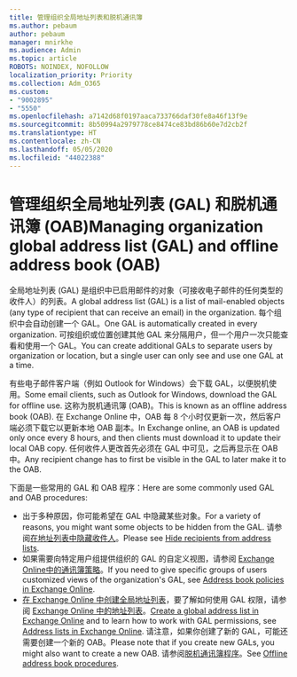 ```yaml
---
title: 管理组织全局地址列表和脱机通讯簿
ms.author: pebaum
author: pebaum
manager: mnirkhe
ms.audience: Admin
ms.topic: article
ROBOTS: NOINDEX, NOFOLLOW
localization_priority: Priority
ms.collection: Adm_O365
ms.custom:
- "9002895"
- "5550"
ms.openlocfilehash: a7142d68f0197aaca733766daf30fe8a46f13f9e
ms.sourcegitcommit: 8b50994a2979778ce8474ce83bd86b60e7d2cb2f
ms.translationtype: HT
ms.contentlocale: zh-CN
ms.lasthandoff: 05/05/2020
ms.locfileid: "44022388"
---
```

# <a name="managing-organization-global-address-list-gal-and-offline-address-book-oab"></a><span data-ttu-id="8dddd-102">管理组织全局地址列表 (GAL) 和脱机通讯簿 (OAB)</span><span class="sxs-lookup"><span data-stu-id="8dddd-102">Managing organization global address list (GAL) and offline address book (OAB)</span></span>

<span data-ttu-id="8dddd-103">全局地址列表 (GAL) 是组织中已启用邮件的对象（可接收电子邮件的任何类型的收件人）的列表。</span><span class="sxs-lookup"><span data-stu-id="8dddd-103">A global address list (GAL) is a list of mail-enabled objects (any type of recipient that can receive an email) in the organization.</span></span> <span data-ttu-id="8dddd-104">每个组织中会自动创建一个 GAL。</span><span class="sxs-lookup"><span data-stu-id="8dddd-104">One GAL is automatically created in every organization.</span></span> <span data-ttu-id="8dddd-105">可按组织或位置创建其他 GAL 来分隔用户，但一个用户一次只能查看和使用一个 GAL。</span><span class="sxs-lookup"><span data-stu-id="8dddd-105">You can create additional GALs to separate users by organization or location, but a single user can only see and use one GAL at a time.</span></span>

<span data-ttu-id="8dddd-106">有些电子邮件客户端（例如 Outlook for Windows）会下载 GAL，以便脱机使用。</span><span class="sxs-lookup"><span data-stu-id="8dddd-106">Some email clients, such as Outlook for Windows, download the GAL for offline use.</span></span> <span data-ttu-id="8dddd-107">这称为脱机通讯簿 (OAB)。</span><span class="sxs-lookup"><span data-stu-id="8dddd-107">This is known as an offline address book (OAB).</span></span> <span data-ttu-id="8dddd-108">在 Exchange Online 中，OAB 每 8 个小时仅更新一次，然后客户端必须下载它以更新本地 OAB 副本。</span><span class="sxs-lookup"><span data-stu-id="8dddd-108">In Exchange online, an OAB is updated only once every 8 hours, and then clients must download it to update their local OAB copy.</span></span> <span data-ttu-id="8dddd-109">任何收件人更改首先必须在 GAL 中可见，之后再显示在 OAB 中。</span><span class="sxs-lookup"><span data-stu-id="8dddd-109">Any recipient change has to first be visible in the GAL to later make it to the OAB.</span></span>

<span data-ttu-id="8dddd-110">下面是一些常用的 GAL 和 OAB 程序：</span><span class="sxs-lookup"><span data-stu-id="8dddd-110">Here are some commonly used GAL and OAB procedures:</span></span>

- <span data-ttu-id="8dddd-111">出于多种原因，你可能希望在 GAL 中隐藏某些对象。</span><span class="sxs-lookup"><span data-stu-id="8dddd-111">For a variety of reasons, you might want some objects to be hidden from the GAL.</span></span> <span data-ttu-id="8dddd-112">请参阅[在地址列表中隐藏收件人](https://docs.microsoft.com/exchange/address-books/address-lists/manage-address-lists#hide-recipients-from-address-lists)。</span><span class="sxs-lookup"><span data-stu-id="8dddd-112">Please see [Hide recipients from address lists](https://docs.microsoft.com/exchange/address-books/address-lists/manage-address-lists#hide-recipients-from-address-lists).</span></span>
- <span data-ttu-id="8dddd-113">如果需要向特定用户组提供组织的 GAL 的自定义视图，请参阅 [Exchange Online中的通讯簿策略](https://docs.microsoft.com/exchange/address-books/address-book-policies/address-book-policies)。</span><span class="sxs-lookup"><span data-stu-id="8dddd-113">If you need to give specific groups of users customized views of the organization's GAL, see [Address book policies in Exchange Online](https://docs.microsoft.com/exchange/address-books/address-book-policies/address-book-policies).</span></span>
- <span data-ttu-id="8dddd-114">[在 Exchange Online 中创建全局地址列表](https://docs.microsoft.com/exchange/address-books/address-lists/create-global-address-list)，要了解如何使用 GAL 权限，请参阅 [Exchange Online 中的地址列表](https://docs.microsoft.com/exchange/address-books/address-lists/address-lists)。</span><span class="sxs-lookup"><span data-stu-id="8dddd-114">[Create a global address list in Exchange Online](https://docs.microsoft.com/exchange/address-books/address-lists/create-global-address-list) and to learn how to work with GAL permissions, see [Address lists in Exchange Online](https://docs.microsoft.com/exchange/address-books/address-lists/address-lists).</span></span> <span data-ttu-id="8dddd-115">请注意，如果你创建了新的 GAL，可能还需要创建一个新的 OAB。</span><span class="sxs-lookup"><span data-stu-id="8dddd-115">Please note that if you create new GALs, you might also want to create a new OAB.</span></span> <span data-ttu-id="8dddd-116">请参阅[脱机通讯簿程序](https://docs.microsoft.com/exchange/address-books/offline-address-books/offline-address-book-procedures)。</span><span class="sxs-lookup"><span data-stu-id="8dddd-116">See [Offline address book procedures](https://docs.microsoft.com/exchange/address-books/offline-address-books/offline-address-book-procedures).</span></span>
